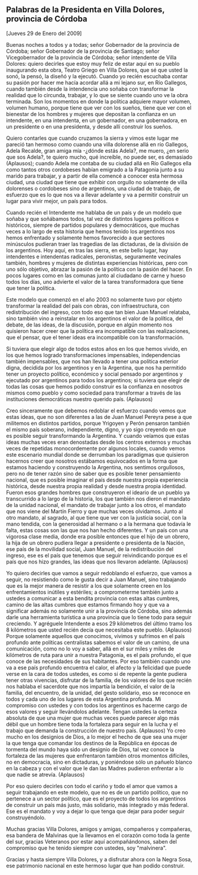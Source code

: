 Palabras de la Presidenta en Villa Dolores, provincia de Córdoba
----------------------------------------------------------------

[Jueves 29 de Enero del 2009]

Buenas noches a todos y a todas; señor Gobernador de la provincia de
Córdoba; señor Gobernador de la provincia de Santiago; señor
Vicegobernador de la provincia de Córdoba; señor intendente de Villa
Dolores: quiero decirles que estoy muy feliz de estar aquí en su pueblo
inaugurando esta obra, Teatro Griego en Villa Dolores, que sé que usted
la sonó, la pensó, la diseñó y la ejecutó. Cuando yo recién escuchaba
contar su pasión por hacer me hacía acordar allá a mi lejano sur, en Río
Gallegos, cuando también desde la intendencia uno soñaba con transformar
la realidad que lo circunda, trabajar, y lo que se siente cuando uno ve
la obra terminada. Son los momentos en donde la política adquiere mayor
volumen, volumen humano, porque tiene que ver con los sueños, tiene que
ver con el bienestar de los hombres y mujeres que depositan la confianza
en un intendente, en una intendenta, en un gobernador, en una
gobernadora, en un presidente o en una presidenta, y desde allí
construir los sueños.

Quiero contarles que cuando cruzamos la sierra y vimos este lugar me
pareció tan hermoso como cuando una villa dolorense allá en río
Gallegos, Adela Recalde, gran amiga mía -¿dónde estás Adela?, me muero,
¿en serio que sos Adela?, te quiero mucho, qué increíble, no puede ser,
es demasiado (Aplausos); cuando Adela me contaba de su ciudad allá en
Río Gallegos ella como tantos otros cordobeses habían emigrado a la
Patagonia junto a su marido para trabajar, y a partir de ella comencé a
conocer esta hermosa ciudad, una ciudad que tiene que exhibir con
orgullo no solamente de villa dolorenses o cordobeses sino de
argentinos, una ciudad de trabajo, de esfuerzo que es lo que nos va a
llevar adelante y va a permitir construir un lugar para vivir mejor, un
país para todos.

Cuando recién el Intendente me hablaba de un país y de un modelo que
soñaba y que soñábamos todos, tal vez de distintos lugares políticos e
históricos, siempre de partidos populares y democráticos, que muchas
veces a lo largo de esta historia que hemos tenido los argentinos nos
hemos enfrentado y solamente hemos favorecido a que sectores minúsculos
pudieran traer las tragedias de las dictaduras, de la división de los
argentinos. Hoy aquí, en tras las sierra, en este bello lugar, hay
intendentes e intendentas radicales, peronistas, seguramente vecinales
también, hombres y mujeres de distintas experiencias históricas, pero
con uno sólo objetivo, abrazar la pasión de la política con la pasión
del hacer. En pocos lugares como en las comunas junto al ciudadano de
carne y hueso todos los días, uno advierte el valor de la tarea
transformadora que tiene que tener la política.

Este modelo que comenzó en el año 2003 no solamente tuvo por objeto
transformar la realidad del país con obras, con infraestructura, con
redistribución del ingreso, con todo eso que tan bien Juan Manuel
relataba, sino también vino a reinstalar en los argentinos el valor de
la política, del debate, de las ideas, de la discusión, porque en algún
momento nos quisieron hacer creer que la política era incompatible con
las realizaciones, que el pensar, que el tener ideas era incompatible
con la transformación.

Si tuviera que elegir algo de todos estos años en los que hemos vivido,
en los que hemos logrado transformaciones impensables, independencias
también impensables, que nos han llevado a tener una política exterior
digna, decidida por los argentinos y en la Argentina, que nos ha
permitido tener un proyecto político, económico y social pensado por
argentinos y ejecutado por argentinos para todos los argentinos; si
tuviera que elegir de todas las cosas que hemos podido construir es la
confianza en nosotros mismos como pueblo y como sociedad para
transformar a través de las instituciones democráticas nuestro querido
país. (Aplausos)

Creo sinceramente que debemos redoblar el esfuerzo cuando vemos que
estas ideas, que no son diferentes a las de Juan Manuel Pereyra pese a
que militemos en distintos partidos, porque Yrigoyen y Perón pensaron
también el mismo país soberano, independiente, digno, y yo sigo creyendo
en que es posible seguir transformando la Argentina. Y cuando veíamos
que estas ideas muchas veces eran denostadas desde los centros externos
y muchas veces de repetidas monocordemente por algunos locales, cuando
vemos este escenario mundial donde se derrumban los paradigmas que
quisieron hacernos creer que nosotros estábamos equivocados en la forma
que estamos haciendo y construyendo la Argentina, nos sentimos
orgullosos, pero no de tener razón sino de saber que es posible tener
pensamiento nacional, que es posible imaginar el país desde nuestra
propia experiencia histórica, desde nuestra propia realidad y desde
nuestra propia identidad. Fueron esos grandes hombres que construyeron
el ideario de un pueblo ya transcurrido a lo largo de la historia, los
que también nos dieron el mandato de la unidad nacional, el mandato de
trabajar junto a los otros, el mandato que nos viene del Martín Fierro y
que muchas veces olvidamos. Junto al otro mandato, al sagrado, al que
tiene que ver con la justicia social, con la mano tendida, con la
generosidad al hermano o a la hermana que todavía le falta, estas cosas
son las que nos han hecho diferentes. Y un país con una vigorosa clase
media, donde era posible entonces que el hijo de un obrero, la hija de
un obrero pudiera llegar a presidente o presidenta de la Nación, ese
país de la movilidad social, Juan Manuel, de la redistribución del
ingreso, ese es el país que tenemos que seguir reivindicando porque es
el país que nos hizo grandes, las ideas que nos llevaron adelante.
(Aplausos)

Yo quiero decirles que vamos a seguir redoblando el esfuerzo, que vamos
a seguir, no resistiendo como le gusta decir a Juan Manuel, sino
trabajando que es la mejor manera de resistir a los que solamente creen
en los enfrentamientos inútiles y estériles; a comprometerme también
junto a ustedes a comunicar a esta bendita provincia con estas altas
cumbres, camino de las altas cumbres que estamos firmando hoy y que va a
significar además no solamente unir a la provincia de Córdoba, sino
además darle una herramienta turística a una provincia que lo tiene todo
para seguir creciendo. Y agréguele Intendente a esos 29 kilómetros del
último tramo los 8 kilómetros que usted recién decía que necesitaba este
pueblo. (Aplausos) Porque solamente aquellos que conocimos, vivimos y
sufrimos en el país profundo ante políticas centralistas sabemos el
valor de un camino, de una comunicación, como no lo voy a saber, allá en
el sur miles y miles de kilómetros de ruta para unir a nuestra
Patagonia, es el país profundo, el que conoce de las necesidades de sus
habitantes. Por eso también cuando uno va a ese país profundo encuentra
el calor, el afecto y la felicidad que puede verse en la cara de todos
ustedes, es como si de repente la gente pudiera tener otras vivencias,
disfrutar de la familia, de los valores de los que recién nos hablaba el
sacerdote que nos impartía la bendición, el valor de la familia, del
encuentro, de la unidad, del gesto solidario, eso se reconoce en todos y
cada uno de los lugares de esta Argentina profunda. Mi compromiso con
ustedes y con todos los argentinos es hacerme cargo de esos valores y
seguir llevándolos adelante. Tengan ustedes la certeza absoluta de que
una mujer que muchas veces puede parecer algo más débil que un hombre
tiene toda la fortaleza para seguir en la lucha y el trabajo que demanda
la construcción de nuestro país. (Aplausos) Yo creo mucho en los
designios de Dios, a lo mejor el hecho de que sea una mujer la que tenga
que comandar los destinos de la República en épocas de tormenta del
mundo haya sido un designio de Dios, tal vez conoce la fortaleza de las
mujeres que enfrentaron también otros momentos difíciles, no en
democracia, sino en dictaduras, y poniéndose sólo un pañuelo blanco en
la cabeza y con el valor que le dan las Madres pudieron enfrentar a lo
que nadie se atrevía. (Aplausos)

Por eso quiero decirles con todo el cariño y todo el amor que vamos a
seguir trabajando en este modelo, que no es de un partido político, que
no pertenece a un sector político, que es el proyecto de todos los
argentinos de construir un país más justo, más solidario, más integrado
y más federal. Ese es el mandato y voy a dejar lo que tenga que dejar
para poder seguir construyéndolo.

Muchas gracias Villa Dolores, amigos y amigas, compañeros y compañeras,
esa bandera de Malvinas que la llevamos en el corazón como toda la gente
del sur, gracias Veteranos por estar aquí acompañándonos, saben del
compromiso que he tenido siempre con ustedes, soy "malvinera".

Gracias y hasta siempre Villa Dolores, y a disfrutar ahora con la Negra
Sosa, ese patrimonio nacional en este hermoso lugar que han podido
construir.

 
